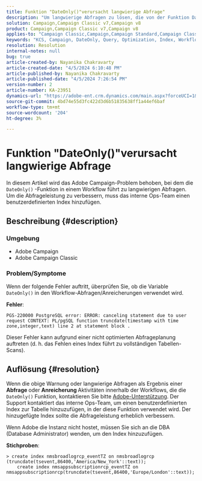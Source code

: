 ```yaml
---
title: Funktion "DateOnly()"verursacht langwierige Abfrage"
description: "Um langwierige Abfragen zu lösen, die von der Funktion DateOnly() verursacht werden, wenden Sie sich an den Support. Das interne Ops-Team muss einen benutzerdefinierten Index hinzufügen."
solution: Campaign,Campaign Classic v7,Campaign v8
product: Campaign,Campaign Classic v7,Campaign v8
applies-to: "Campaign Classic,Campaign,Campaign Standard,Campaign Classic v7,Campaign v8"
keywords: "KCS, Campaign, DateOnly, Query, Optimization, Index, Workflow"
resolution: Resolution
internal-notes: null
bug: true
article-created-by: Nayanika Chakravarty
article-created-date: "4/5/2024 6:10:48 PM"
article-published-by: Nayanika Chakravarty
article-published-date: "4/5/2024 7:26:54 PM"
version-number: 2
article-number: KA-23951
dynamics-url: "https://adobe-ent.crm.dynamics.com/main.aspx?forceUCI=1&pagetype=entityrecord&etn=knowledgearticle&id=cd1ce2ce-77f3-ee11-904c-6045bd006704"
source-git-commit: 4bd74e55d3fc422d3d6b51835638ff1a44ef6baf
workflow-type: tm+mt
source-wordcount: '204'
ht-degree: 3%

---
```


# Funktion &quot;DateOnly()&quot;verursacht langwierige Abfrage


In diesem Artikel wird das Adobe Campaign-Problem behoben, bei dem die `DateOnly()` -Funktion in einem Workflow führt zu langwierigen Abfragen. Um die Abfrageleistung zu verbessern, muss das interne Ops-Team einen benutzerdefinierten Index hinzufügen.

## Beschreibung {#description}


### Umgebung

- Adobe Campaign
- Adobe Campaign Classic


### Problem/Symptome

Wenn der folgende Fehler auftritt, überprüfen Sie, ob die Variable `DateOnly()` in den Workflow-Abfragen/Anreicherungen verwendet wird.

<b>Fehler</b>:


```
PGS-220000 PostgreSQL error: ERROR: canceling statement due to user request CONTEXT: PL/pgSQL function truncdate(timestamp with time zone,integer,text) line 2 at statement block .
```


Dieser Fehler kann aufgrund einer nicht optimierten Abfrageplanung auftreten (d. h. das Fehlen eines Index führt zu vollständigen Tabellen-Scans).


## Auflösung {#resolution}


Wenn die obige Warnung oder langwierige Abfragen als Ergebnis einer <b>Abfrage </b>oder <b>Anreicherung </b>Aktivitäten innerhalb der Workflows, die die `DateOnly()` Funktion, kontaktieren Sie bitte [Adobe-Unterstützung](https://experienceleague.adobe.com/en/docs/campaign-classic/using/getting-started/support#support). Der Support kontaktiert das interne Ops-Team, um einen benutzerdefinierten Index zur Tabelle hinzuzufügen, in der diese Funktion verwendet wird. Der hinzugefügte Index sollte die Abfrageleistung erheblich verbessern.

Wenn Adobe die Instanz nicht hostet, müssen Sie sich an die DBA (Database Administrator) wenden, um den Index hinzuzufügen.

<b>Stichproben</b>:


```
> create index nmsbroadlogrcp_eventTZ on nmsbroadlogrcp (truncdate(tsevent,86400,'America/New_York'::text));
    create index nmsappsubscriptionrcp_eventTZ on nmsappsubscriptionrcp(truncdate(tsevent,86400,'Europe/London'::text));
```

